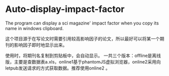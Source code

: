 # Auto-display-impact-factor
The program can display a sci magazine' impact factor when you copy its name in windows clipboard.

这个项目源于在写论文时需要引用较高影响因子的论文，所以最好可以将某一个期刊的影响因子即时地显示出来。

使用时，将期刊名复制到剪贴板中，会自动显示。
一共三个版本：offline是离线版，主要是查数据表a.xls，online1基于phantomJS虚拟浏览器，online2采用向letpub发送请求的方式获取数据。推荐使用online2 。

